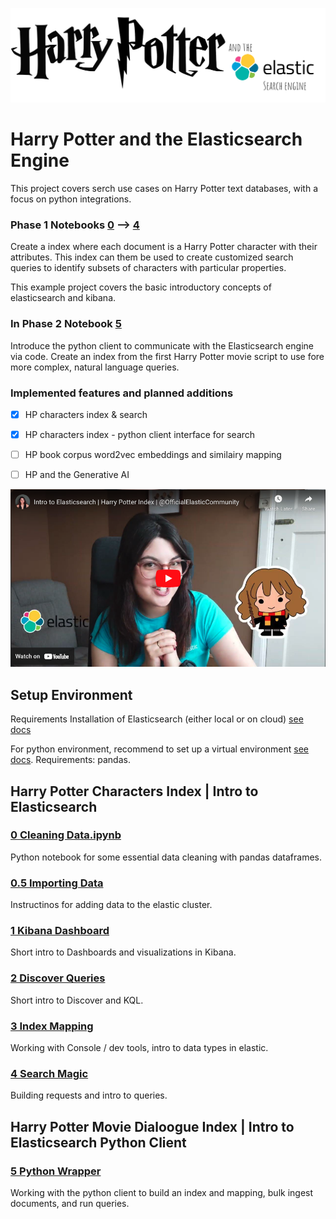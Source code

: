![](img/LOGO.png)
# Harry Potter and the Elasticsearch Engine

This project covers serch use cases on Harry Potter text databases, with a focus on python integrations.

### Phase 1  Notebooks [0](/0.%20Cleaning%20Data.ipynb) --> [4](/4.%20Search%20Magic.md)
Create a index where each document is a Harry Potter character with their attributes. This index can them be used to create customized search queries to identify subsets of characters with particular properties.

This example project covers the basic introductory concepts of elasticsearch and kibana. 

### In Phase 2 Notebook [5](/5.%20Python%20Wrapper.ipynb)
Introduce the python client to communicate with the Elasticsearch engine via code. Create an index from the first Harry Potter movie script to use fore more complex, natural language queries.


### Implemented features and planned additions
- [X] HP characters index & search
- [X] HP characters index - python client interface for search
- [ ] HP book corpus word2vec embeddings and similairy mapping
- [ ] HP and the Generative AI


[![Watch the video](img/yb.png)](https://www.youtube.com/watch?v=avxqGSPyKOA)



## Setup Environment

Requirements
Installation of Elasticsearch (either local or on cloud) [see docs](https://www.elastic.co/guide/en/elasticsearch/reference/current/install-elasticsearch.html)

For python environment, recommend to set up a virtual environment [see docs](https://docs.python.org/3/library/venv.html). 
Requirements: pandas. 

## Harry Potter Characters Index | Intro to Elasticsearch

### [0 Cleaning Data.ipynb](/0.%20Cleaning%20Data.ipynb)
Python notebook for some essential data cleaning with pandas dataframes.

### [0.5 Importing Data](/0.5.%20%20Importing%20Data.md)
Instructinos for adding data to the elastic cluster.

### [1 Kibana Dashboard](/1.%20Kibana%20Dashboard.md)
Short intro to Dashboards and visualizations in Kibana.

### [2 Discover Queries](/2.%20Discover%20Queries.md)
Short intro to Discover and KQL.

### [3 Index Mapping](/3.%20Index%20Mapping)
Working with Console / dev tools, intro to data types in elastic.

### [4 Search Magic](/4.%20Search%20Magic.md)
Building requests and intro to queries.

## Harry Potter Movie Dialoogue Index | Intro to Elasticsearch Python Client

### [5 Python Wrapper](/5.%20Python%20Wrapper.ipynb)
Working with the python client to build an index and mapping, bulk ingest documents, and run queries.
